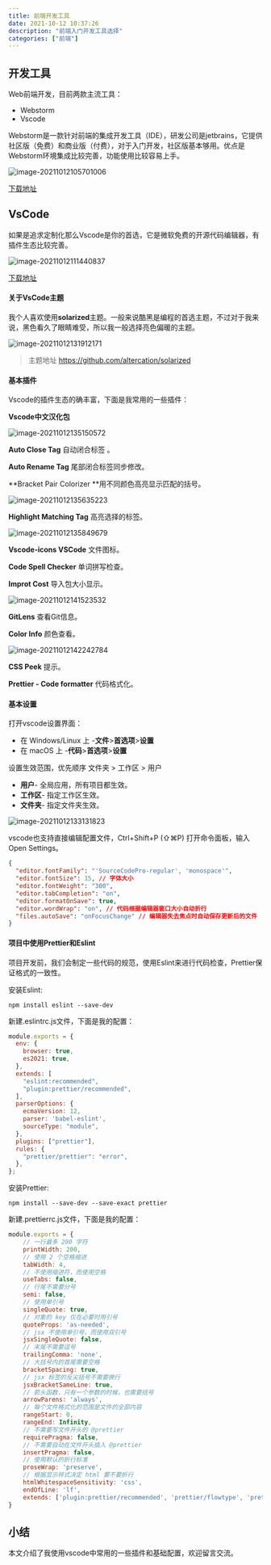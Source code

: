 ```yaml
---
title: 前端开发工具
date: 2021-10-12 10:37:26
description: "前端入门开发工具选择"
categories: ["前端"]
---
```


## 开发工具

Web前端开发，目前两款主流工具：

- Webstorm
- Vscode

Webstorm是一款针对前端的集成开发工具（IDE），研发公司是jetbrains，它提供社区版（免费）和商业版（付费），对于入门开发，社区版基本够用。优点是Webstorm环境集成比较完善，功能使用比较容易上手。

![image-20211012105701006](https://blogs-on.oss-cn-beijing.aliyuncs.com/imgs/image-20211012105701006.png)

[下载地址](https://www.jetbrains.com/webstorm/promo/)

## VsCode

如果是追求定制化那么Vscode是你的首选，它是微软免费的开源代码编辑器，有插件生态比较完善。

![image-20211012111440837](https://blogs-on.oss-cn-beijing.aliyuncs.com/imgs/image-20211012111440837.png)

[下载地址](https://code.visualstudio.com/)

#### 关于VsCode主题

我个人喜欢使用**solarized**主题。一般来说酷黑是编程的首选主题，不过对于我来说，黑色看久了眼睛难受，所以我一般选择亮色偏暖的主题。

![image-20211012131912171](https://blogs-on.oss-cn-beijing.aliyuncs.com/imgs/image-20211012131912171.png)

> 主题地址 https://github.com/altercation/solarized



#### 基本插件

Vscode的插件生态的确丰富，下面是我常用的一些插件：

**Vscode中文汉化包**

![image-20211012135150572](https://blogs-on.oss-cn-beijing.aliyuncs.com/imgs/image-20211012135150572.png)

**Auto Close Tag** 自动闭合标签 。

 **Auto Rename Tag** 尾部闭合标签同步修改。

**Bracket Pair Colorizer **用不同颜色高亮显示匹配的括号。

![image-20211012135635223](https://blogs-on.oss-cn-beijing.aliyuncs.com/imgs/image-20211012135635223.png)

**Highlight Matching Tag** 高亮选择的标签。

![image-20211012135849679](https://blogs-on.oss-cn-beijing.aliyuncs.com/imgs/image-20211012135849679.png)

**Vscode-icons VSCode** 文件图标。

**Code Spell Checker** 单词拼写检查。

**Improt Cost** 导入包大小显示。

![image-20211012141523532](https://blogs-on.oss-cn-beijing.aliyuncs.com/imgs/image-20211012141523532.png)

**GitLens** 查看Git信息。

**Color Info** 颜色查看。

![image-20211012142242784](https://blogs-on.oss-cn-beijing.aliyuncs.com/imgs/image-20211012142242784.png)

**CSS Peek** 提示。

**Prettier - Code formatter** 代码格式化。



#### 基本设置

打开vscode设置界面：

- 在 Windows/Linux 上 -**文件**>**首选项**>**设置**
- 在 macOS 上 -**代码**>**首选项**>**设置**

设置生效范围，优先顺序 文件夹 > 工作区 > 用户

- **用户**- 全局应用，所有项目都生效。
- **工作区**- 指定工作区生效。
- **文件夹**- 指定文件夹生效。

![image-20211012133131823](https://blogs-on.oss-cn-beijing.aliyuncs.com/imgs/image-20211012133131823.png)

vscode也支持直接编辑配置文件，Ctrl+Shift+P (⇧⌘P) 打开命令面板，输入 Open Settings。

```json
{
  "editor.fontFamily": "'SourceCodePro-regular', 'monospace'",
  "editor.fontSize": 15, // 字体大小
  "editor.fontWeight": "300",
  "editor.tabCompletion": "on",
  "editor.formatOnSave": true,
  "editor.wordWrap": "on", // 代码根据编辑器窗口大小自动折行
  "files.autoSave": "onFocusChange" // 编辑器失去焦点时自动保存更新后的文件
}
```



#### 项目中使用Prettier和Eslint

项目开发前，我们会制定一些代码的规范，使用Eslint来进行代码检查，Prettier保证格式的一致性。

安装Eslint:

```shell
npm install eslint --save-dev
```

新建.eslintrc.js文件，下面是我的配置：

```javascript
module.exports = {
  env: {
    browser: true,
    es2021: true,
  },
  extends: [
    "eslint:recommended",
    "plugin:prettier/recommended",
  ],
  parserOptions: {
    ecmaVersion: 12,
    parser: 'babel-eslint',
    sourceType: "module",
  },
  plugins: ["prettier"],
  rules: {
    "prettier/prettier": "error",
  },
};
```

安装Prettier:

```shell
npm install --save-dev --save-exact prettier
```

新建.prettierrc.js文件，下面是我的配置：

```javascript
module.exports = {
    // 一行最多 200 字符
    printWidth: 200,
    // 使用 2 个空格缩进
    tabWidth: 4,
    // 不使用缩进符，而使用空格
    useTabs: false,
    // 行尾不需要分号
    semi: false,
    // 使用单引号
    singleQuote: true,
    // 对象的 key 仅在必要时用引号
    quoteProps: 'as-needed',
    // jsx 不使用单引号，而使用双引号
    jsxSingleQuote: false,
    // 末尾不需要逗号
    trailingComma: 'none',
    // 大括号内的首尾需要空格
    bracketSpacing: true,
    // jsx 标签的反尖括号不需要换行
    jsxBracketSameLine: true,
    // 箭头函数，只有一个参数的时候，也需要括号
    arrowParens: 'always',
    // 每个文件格式化的范围是文件的全部内容
    rangeStart: 0,
    rangeEnd: Infinity,
    // 不需要写文件开头的 @prettier
    requirePragma: false,
    // 不需要自动在文件开头插入 @prettier
    insertPragma: false,
    // 使用默认的折行标准
    proseWrap: 'preserve',
    // 根据显示样式决定 html 要不要折行
    htmlWhitespaceSensitivity: 'css',
    endOfLine: 'lf',
    extends: ['plugin:prettier/recommended', 'prettier/flowtype', 'prettier/vue']
}
```



## 小结

本文介绍了我使用vscode中常用的一些插件和基础配置，欢迎留言交流。
